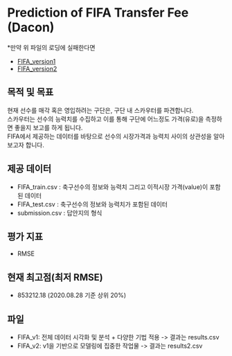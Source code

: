 # Prediction of FIFA Transfer Fee (Dacon)

*만약 위 파일의 로딩에 실패한다면

- [FIFA_version1](https://nbviewer.jupyter.org/github/PingPingE/FIFA_Transfer_Fee/blob/master/FIFA_v1.ipynb")
- [FIFA_version2](https://nbviewer.jupyter.org/github/PingPingE/FIFA_Transfer_Fee/blob/master/FIFA_v2.ipynb")

## 목적 및 목표
현재 선수를 매각 혹은 영입하려는 구단은, 구단 내 스카우터를 파견합니다. <br>
스카우터는 선수의 능력치를 수집하고 이를 통해 구단에 어느정도 가격(유로)을 측정하면 좋을지 보고를 하게 됩니다.<br>
FIFA에서 제공하는 데이터를 바탕으로 선수의 시장가격과 능력치 사이의 상관성을 알아보고자 합니다.

## 제공 데이터
- FIFA_train.csv : 축구선수의 정보와 능력치 그리고 이적시장 가격(value)이 포함된 데이터
- FIFA_test.csv : 축구선수의 정보와 능력치가 포함된 데이터
- submission.csv : 답안지의 형식

## 평가 지표
- RMSE

## 현재 최고점(최저 RMSE)
- 853212.18 (2020.08.28 기준 상위 20%)

## 파일
- FIFA_v1: 전체 데이터 시각화 및 분석 + 다양한 기법 적용 -> 결과는 results.csv
- FIFA_v2: v1을 기반으로 모델링에 집중한 작업물 -> 결과는 results2.csv

